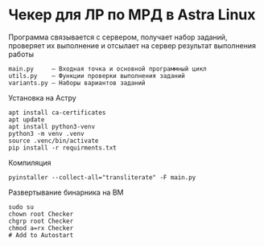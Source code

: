 # Чекер для ЛР по МРД в Astra Linux
Программа связывается с сервером, получает набор заданий, проверяет их выполнение и отсылает на сервер результат выполнения работы

```
main.py     – Входная точка и основной программный цикл
utils.py    – Функции проверки выполнения заданий
variants.py – Наборы вариантов заданий
```

Установка на Астру
```
apt install ca-certificates
apt update
apt install python3-venv
python3 -m venv .venv
source .venc/bin/activate
pip install -r requirments.txt
```

Компиляция
```
pyinstaller --collect-all="transliterate" -F main.py
```

Развертывание бинарника на ВМ
```
sudo su
chown root Checker
chgrp root Checker
chmod a=rx Checker
# Add to Autostart
```
